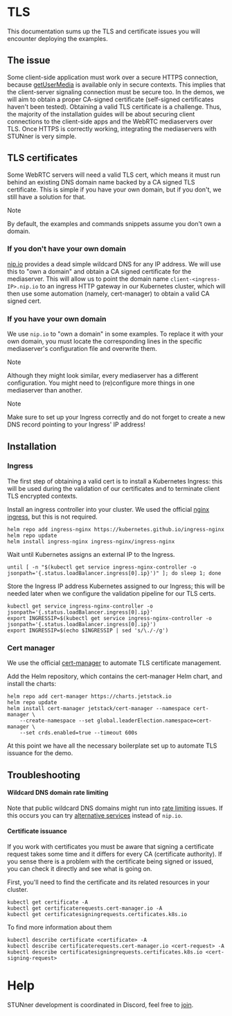 # TLS

This documentation sums up the TLS and certificate issues you will encounter deploying the examples.

## The issue

Some client-side application must work over a secure HTTPS connection, because [getUserMedia](https://developer.mozilla.org/en-US/docs/Web/API/MediaDevices/getUserMedia#browser_compatibility) is available only in secure contexts. This implies that the client-server signaling connection must be secure too. In the demos, we will aim to obtain a proper CA-signed certificate (self-signed certificates haven't been tested). Obtaining a valid TLS certificate is a challenge. Thus, the majority of the installation guides will be about securing client connections to the client-side apps and the WebRTC mediaservers over TLS. Once HTTPS is correctly working, integrating the mediaservers with STUNner is very simple.

## TLS certificates

Some WebRTC servers will need a valid TLS cert, which means it must run behind an existing DNS domain name backed by a CA signed TLS certificate. This is simple if you have your own domain, but if you don't, we still have a solution for that.

> [!NOTE]
>
> By default, the examples and commands snippets assume you don't own a domain.

### If you don't have your own domain

[nip.io](https://nip.io) provides a dead simple wildcard DNS for any IP address. We will use this to "own a domain" and obtain a CA signed certificate for the mediaserver. This will allow us to point the domain name `client-<ingress-IP>.nip.io` to an ingress HTTP gateway in our Kubernetes cluster, which will then use some automation (namely, cert-manager) to obtain a valid CA signed cert.

### If you have your own domain

We use `nip.io` to "own a domain" in some examples. To replace it with your own domain, you must locate the corresponding lines in the specific mediaserver's configuration file and overwrite them.

> [!NOTE]
>
> Although they might look similar, every mediaserver has a different configuration. You might need to (re)configure more things in one mediaserver than another.

> [!NOTE]
>
> Make sure to set up your Ingress correctly and do not forget to create a new DNS record pointing to your Ingress' IP address!

## Installation

### Ingress

The first step of obtaining a valid cert is to install a Kubernetes Ingress: this will be used during the validation of our certificates and to terminate client TLS encrypted contexts.

Install an ingress controller into your cluster. We used the official [nginx ingress](https://github.com/kubernetes/ingress-nginx), but this is not required.

```console
helm repo add ingress-nginx https://kubernetes.github.io/ingress-nginx
helm repo update
helm install ingress-nginx ingress-nginx/ingress-nginx
```

Wait until Kubernetes assigns an external IP to the Ingress.

```console
until [ -n "$(kubectl get service ingress-nginx-controller -o jsonpath='{.status.loadBalancer.ingress[0].ip}')" ]; do sleep 1; done
```

Store the Ingress IP address Kubernetes assigned to our Ingress; this will be needed later when we configure the validation pipeline for our TLS certs.

```console
kubectl get service ingress-nginx-controller -o jsonpath='{.status.loadBalancer.ingress[0].ip}'
export INGRESSIP=$(kubectl get service ingress-nginx-controller -o jsonpath='{.status.loadBalancer.ingress[0].ip}')
export INGRESSIP=$(echo $INGRESSIP | sed 's/\./-/g')
```

### Cert manager

We use the official [cert-manager](https://cert-manager.io) to automate TLS certificate management.

Add the Helm repository, which contains the cert-manager Helm chart, and install the charts:

```console
helm repo add cert-manager https://charts.jetstack.io
helm repo update
helm install cert-manager jetstack/cert-manager --namespace cert-manager \
    --create-namespace --set global.leaderElection.namespace=cert-manager \
    --set crds.enabled=true --timeout 600s
```

At this point we have all the necessary boilerplate set up to automate TLS issuance for the demo.

## Troubleshooting

#### Wildcard DNS domain rate limiting

Note that public wildcard DNS domains might run into [rate limiting](https://letsencrypt.org/docs/rate-limits/) issues. If this occurs you can try [alternative services](https://moss.sh/free-wildcard-dns-services/) instead of `nip.io`.

#### Certificate issuance

If you work with certificates you must be aware that signing a certificate request takes some time and it differs for every CA (certificate authority). If you sense there is a problem with the certificate being signed or issued, you can check it directly and see what is going on.

First, you'll need to find the certificate and its related resources in your cluster.
```console
kubectl get certificate -A
kubectl get certificaterequests.cert-manager.io -A
kubectl get certificatesigningrequests.certificates.k8s.io
```

To find more information about them
```console
kubectl describe certificate <certificate> -A
kubectl describe certificaterequests.cert-manager.io <cert-request> -A
kubectl describe certificatesigningrequests.certificates.k8s.io <cert-signing-request>
```

# Help

STUNner development is coordinated in Discord, feel free to [join](https://discord.gg/DyPgEsbwzc).
